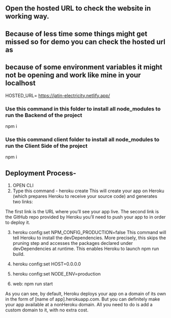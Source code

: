 ## Open the hosted URL to check the website in working way.
## Because of less time some things might get missed so for demo you can check the hosted url as 
## because of some environment variables it might not be opening and work like mine in your localhost
HOSTED_URL= https://jatin-electricity.netlify.app/

### Use this command in this folder to install all node_modules to run the Backend of the project
npm i

### Use this command client folder to install all node_modules to run the Client Side of the project
npm i

## Deployment Process-
1. OPEN CLI
2. Type this command - heroku create
This will create your app on Heroku (which prepares Heroku to receive your source code) and generates two links:

The first link is the URL where you’ll see your app live. The second link is the GitHub repo provided by Heroku you’ll need to push your app to in order to deploy it.

3. heroku config:set NPM_CONFIG_PRODUCTION=false
This command will tell Heroku to install the devDependencies. More precisely, this skips the pruning step and accesses the packages declared under devDependencies at runtime. This enables Heroku to launch npm run build.

4. heroku config:set HOST=0.0.0.0
5. heroku config:set NODE_ENV=production
6. web: npm run start

As you can see, by default, Heroku deploys your app on a domain of its own in the form of [name of app].herokuapp.com. But you can definitely make your app available at a nonHeroku domain. All you need to do is add a custom domain to it, with no extra cost.